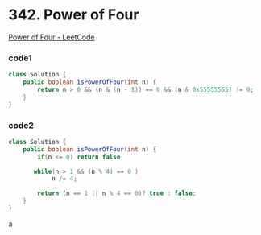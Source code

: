 # **342. Power of Four**

[Power of Four - LeetCode](https://leetcode.com/problems/power-of-four/)

### code1

```java
class Solution {
    public boolean isPowerOfFour(int n) {
        return n > 0 && (n & (n - 1)) == 0 && (n & 0x55555555) != 0;
    }
}
```

### code2

```java
class Solution {
    public boolean isPowerOfFour(int n) {
        if(n <= 0) return false;

       while(n > 1 && (n % 4) == 0 ) 
            n /= 4;

        return (n == 1 || n % 4 == 0)? true : false;
    }
}
```

a
